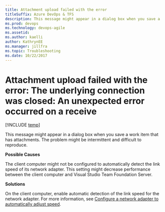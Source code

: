 ```yaml
---
title: Attachment upload failed with the error 
titleSuffix: Azure DevOps & TFS
description: This message might appear in a dialog box when you save a work item that has attachments 
ms.prod: devops
ms.technology: devops-agile
ms.assetid:  
ms.author: kaelliauthor: KathrynEE
ms.manager: jillfra
ms.topic: Troubleshooting
ms.date: 10/22/2017
---
```


# Attachment upload failed with the error: The underlying connection was closed: An unexpected error occurred on a receive

[!INCLUDE [temp](../../_shared/version-vsts-tfs-all-versions.md)]

This message might appear in a dialog box when you save a work item that has attachments. The problem might be intermittent and difficult to reproduce.  
  
**Possible Causes**  
  
The client computer might not be configured to automatically detect the link speed of its network adapter. This setting might decrease performance between the client computer and Visual Studio Team Foundation Server.  
  
**Solutions**  
  
On the client computer, enable automatic detection of the link speed for the network adapter. For more information, see [Configure a network adapter to automatically adjust speed](../xml/configure-network-adapter-automatically-adjust-speed.md).